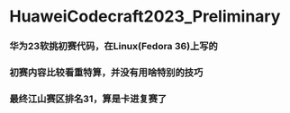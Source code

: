 # HuaweiCodecraft2023_Preliminary

### 华为23软挑初赛代码，在Linux(Fedora 36)上写的

### 初赛内容比较看重特算，并没有用啥特别的技巧

### 最终江山赛区排名31，算是卡进复赛了



